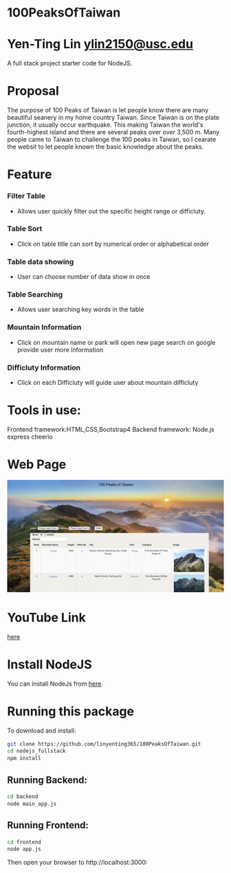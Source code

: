 # 100PeaksOfTaiwan
# Yen-Ting Lin ylin2150@usc.edu
A full stack project starter code for NodeJS.
# Proposal
The purpose of 100 Peaks of Taiwan is let people know there are many beautiful seanery in my home country Taiwan. Since Taiwan is on the plate junction, it usually occur earthquake. This making Taiwan the world's fourth-highest island and there are several peaks over over 3,500 m. Many people came to Taiwan to challenge the 100 peaks in Taiwan, so I cearate the websit to let people known the basic knowledge about the peaks. 

# Feature
### Filter Table
* Allows user quickly filter out the specific height range or difficluty. 
### Table Sort 
* Click on table title can sort by numerical order or  alphabetical order
### Table data showing 
* User can choose number of data show in once
### Table Searching
* Allows user searching key words in the table 
### Mountain Information
* Click on mountain name or park will open new page search on google provide user more information
### Difficluty Information
* Click on each Difficluty will guide user about mountain difficluty

# Tools in use:
Frontend framework:HTML,CSS,Bootstrap4
Backend framework: Node.js express cheerio


# Web Page

![GitHub Logo](WebPage.png)
# YouTube Link
[here](https://youtu.be/_F54roA_pxI)
# Install NodeJS

You can install NodeJs from [here](https://nodejs.org/en/download/).

# Running this package

To download and install:

```bash
git clone https://github.com/linyenting365/100PeaksOfTaiwan.git
cd nodejs_fullstack
npm install
```

## Running Backend:
```bash
cd backend
node main_app.js
```


## Running Frontend:
```bash
cd frontend
node app.js
```
Then open your browser to http://localhost:3000:

